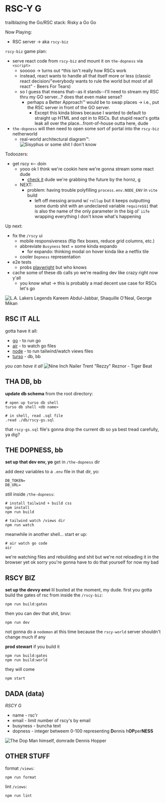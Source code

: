 # RSC-Y G

trailblazing the Go/RSC stack: Risky a Go Go

Now Playing:
- RSC server -> aka `rscy-biz`

`rscy-biz` game plan:
  - serve react code from `rscy-biz` and mount it on `the-dopness` via `<script>`
    - sooooo -> turns out ^this isn't really how RSCs work
    - instead, react wants to handle all that itself more or less (classic react decision/"everybody wants to rule the world but most of all react" - Beers For Tears)
    - so I guess that means that--as it stands--I'll need to stream my RSC thru my GO server...? does that even make sense?
      - perhaps a Better Approach&#8482; would be to swap places -> i.e., put the RSC server in front of the GO server.
        - Except this kinda blows because I wanted to default to straight up HTML and opt in to RSCs. But stupid react's gotta leak all over the place...front-of-house outta here, dude
  - `the-dopness` will then need to open some sort of portal into the `rscy-biz` netherworld
    - real-world architectural diagram&#8482;:
    ![Sisyphus or some shit I don't know](/the-dopness/static/pics/Journeys-to-the-Underworld.jpg)

Todoozers:
- get rscy <-- doin
  - yooo ok I think we're cookin here we're gonna stream some react dude
    - [check it](https://react.dev/reference/react-dom/server/renderToPipeableStream) dude we're grabbing the future by the hornz, g
  - NEXT:
    - problem: having trouble polyfilling `process.env.NODE_ENV` in `vite` build
      - left off messing around w/ `rollup` but it keeps outputting some dumb shit with an undeclared variable `require$$1` that is also the name of the only parameter in the big ol' `iife` wrapping everything I don't know what's happening

Up next:
- fix the `/rscy` ui
  - mobile responsiveness (flip flex boxes, reduce grid columns, etc.)
  - abbreviate `Busyness` text + some kinda expando
    - for expando: thinking modal on hover kinda like a netflix tile
  - cooler `Dopness` representation
- e2e tests
  - probs [playwright](https://playwright.dev/) but who knows
- cache some of these db calls yo we're reading dev like crazy right now y'all
  - you know what -> this is probably a mad decent use case for RSCs let's go

![L.A. Lakers Legends Kareem Abdul-Jabbar, Shaquille O'Neal, George Mikan](/the-dopness/static/pics/lakeys.jpg)

## RSC IT ALL
gotta have it all:
- [go](https://go.dev/doc/install) - to run go
- [air](https://github.com/cosmtrek/air#installation) - to watch go files
- [node](https://nodejs.org/en/download) - to run tailwind/watch views files
- [turso](https://docs.turso.tech/cli/installation) - db, bb

_you can have it all_
![Nine Inch Nailer Trent "Rezzy" Reznor - Tiger Beat](/the-dopness/static/pics/9-incher.jpg)


## THA DB, bb
**update db schema**
from the root directory:
```
# open up turso db shell
turso db shell <db name>

# in shell, read .sql file
.read ./db/rscy-gs.sql
```

that `rscy-gs.sql` file's gonna drop the current db so ya best tread carefully, ya dig?

## THE DOPNESS, bb
**set up that dev env, yo**
get in `/the-dopness` dir

add deez variables to a `.env` file in that dir, yo:
```
DB_TOKEN=
DB_URL=
```

still inside `/the-dopness`:
```
# install tailwind + build css
npm install
npm run build

# tailwind watch /views dir
npm run watch
```

meanwhile in another shell...
start er up:
```
# air watch go code
air
```

we're watching files and rebuilding and shit but we're not reloading it in the browser yet ok sorry you're gonna have to do that yourself for now my bad

## RSCY BIZ
**set up the devvy envi**
lil busted at the moment, my dude. first you gotta build the gates of rsc from inside the `/rscy-biz`:
```
npm run build:gates
```

then you can dev that shit, bruv:
```
npm run dev
```

not gonna do a `nodemon` at this time because the `rscy-world` server shouldn't change much if any

**prod stewart**
if you build it
```
npm run build:gates
npm run build:world
```
they will come
```
npm start
```

## DADA (data)

*RSCY G*
- name - rsc'r
- email - limit number of rscy's by email
- busyness - buncha text
- dopness - integer betweem 0-100 representing **D**ennis h**OP**per**NESS**

![The Dop Man himself, domrade Dennis Hopper](/the-dopness/static/pics/dopper.jpg)

## OTHER STUFF

format `/views`:
```
npm run format
```

lint `/views`:
```
npm run lint
```
